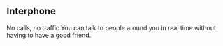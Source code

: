 ## Interphone
No calls, no traffic.You can talk to people around you in real time without having to have a good friend.
